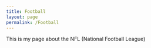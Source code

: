 ```yaml
---
title: Football
layout: page
permalink: /Football
---
```

This is my page about the NFL (National Football League)
